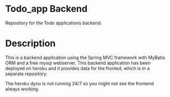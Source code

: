 # Todo_app Backend
Repository for the Todo applications backend.

# Description
This is a backend application using the Spring MVC framework with MyBatis ORM and a free mysql webserver. 
This backend application has been deployed on heroku and it provides data for the fronted, which is in a separate repository.

The heroku dyno is not running 24/7 so you might not see the frontend always working.
